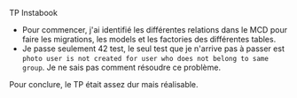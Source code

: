 TP Instabook

-   Pour commencer, j'ai identifié les différentes relations dans le MCD pour faire les migrations, les models et les factories des différentes tables.
-   Je passe seulement 42 test, le seul test que je n'arrive pas à passer est ``photo user is not created for user who does not belong to same group``. Je ne sais pas comment résoudre ce problème.

Pour conclure, le TP était assez dur mais réalisable.
